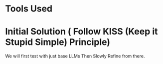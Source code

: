 # Tools Used

# Initial Solution ( Follow KISS (Keep it Stupid Simple) Principle)
We will first test with just base LLMs Then Slowly Refine from there.